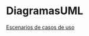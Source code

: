 # DiagramasUML
[Escenarios de casos de uso](https://github.com/RodrigoRivas89/Escenarios-de-Casos-de-Usos/blob/main/Escenarios%20de%20casos%20de%20uso.md#escenarios-de-casos-de-usos)
